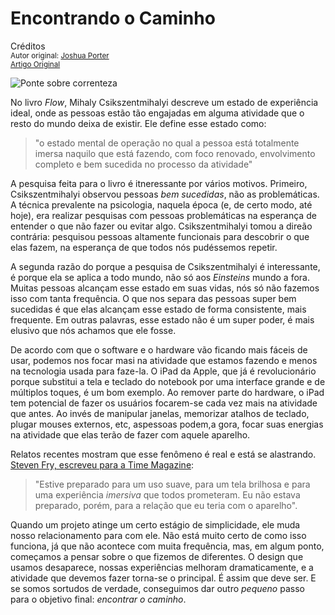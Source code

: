 Encontrando o Caminho
=====================
Créditos<br/>
<small>Autor original: [Joshua Porter](http://52weeksofux.com/)<br/>[Artigo Original](http://52weeksofux.com/post/495997196/finding-flow)</small>

![Ponte sobre correnteza](http://media.tumblr.com/tumblr_l0bzl89KxV1qz7ace.jpg "Ponte sobre correnteza")

No livro *Flow*, Mihaly Csikszentmihalyi descreve um estado de experiência ideal, onde as pessoas estão tão engajadas em alguma atividade que o resto do mundo deixa de existir. Ele define esse estado como:

> "o estado mental de operação no qual a pessoa está totalmente imersa naquilo que está fazendo, com foco renovado, envolvimento completo e bem sucedida no processo da atividade"

A pesquisa feita para o livro é itneressante por vários motivos. Primeiro, Csikszentmihalyi observou pessoas *bem sucedidas*, não as problemáticas. A técnica prevalente na psicologia, naquela época (e, de certo modo, até hoje), era realizar pesquisas com pessoas problemáticas na esperança de entender o que não fazer ou evitar algo. Csikszentmihalyi tomou a direão contrária: pesquisou pessoas altamente funcionais para descobrir o que elas fazem, na esperança de que todos nós pudéssemos repetir.

A segunda razão do porque a pesquisa de Csikszentmihalyi é interessante, é porque ela se aplica a todo mundo, não só aos *Einsteins* mundo a fora. Muitas pessoas alcançam esse estado em suas vidas, nós só não fazemos isso com tanta frequência. O que nos separa das pessoas super bem sucedidas é que elas alcançam esse estado de forma consistente, mais frequente. Em outras palavras, esse estado não é um super poder, é mais elusivo que nós achamos que ele fosse.

De acordo com que o software e o hardware vão ficando mais fáceis de usar, podemos nos focar masi na atividade que estamos fazendo e menos na tecnologia usada para faze-la. O iPad da Apple, que já é revolucionário porque substitui a tela e teclado do notebook por uma interface grande e de múltiplos toques, é um bom exemplo. Ao remover parte do hardware, o iPad tem potencial de fazer os usuários focarem-se cada vez mais na atividade que antes. Ao invés de manipular janelas, memorizar atalhos de teclado, plugar mouses externos, etc, aspessoas podem,a gora, focar suas energias na atividade que elas terão de fazer com aquele aparelho.

Relatos recentes mostram que esse fenômeno é real e está se alastrando. [Steven Fry, escreveu para a Time Magazine](http://www.time.com/time/business/article/0,8599,1976935,00.html):

> "Estive preparado para um uso suave, para um tela brilhosa e para uma experiência *imersiva* que todos prometeram. Eu não estava preparado, porém, para a relação que eu teria com o aparelho".

Quando um projeto atinge um certo estágio de simplicidade, ele muda nosso relacionamento para com ele. Não está muito certo de como isso funciona, já que não acontece com muita frequência, mas, em algum ponto, começamos a pensar sobre o que fizemos de diferentes. O design que usamos desaparece, nossas experiências melhoram dramaticamente, e a atividade que devemos fazer torna-se o principal. É assim que deve ser. E se somos sortudos de verdade, conseguimos dar outro *pequeno* passo para o objetivo final: *encontrar o caminho*.